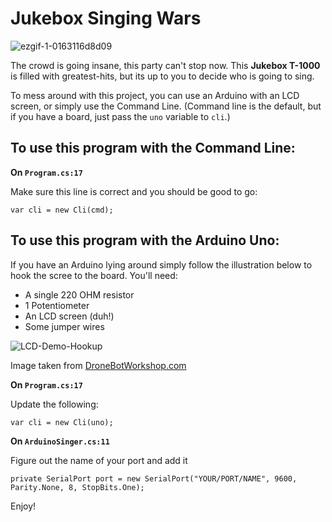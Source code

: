 # Jukebox Singing Wars

![ezgif-1-0163116d8d09](https://user-images.githubusercontent.com/45714191/112943112-588d1c80-9131-11eb-8d69-b9b2ef673a10.gif)

The crowd is going insane, this party can't stop now. This **Jukebox T-1000** is filled with greatest-hits, but its up to you to decide who is going to sing.

To mess around with this project, you can use an Arduino with an LCD screen, or simply use the Command Line. (Command line is the default, but if you have a board, just pass the `uno` variable to `cli`.)

## To use this program with the Command Line:

**On `Program.cs:17`**

Make sure this line is correct and you should be good to go:

```CSharp
var cli = new Cli(cmd);
```

## To use this program with the Arduino Uno:

If you have an Arduino lying around simply follow the illustration below to hook the scree to the board. You'll need:

- A single 220 OHM resistor
- 1 Potentiometer
- An LCD screen (duh!)
- Some jumper wires

![LCD-Demo-Hookup](https://user-images.githubusercontent.com/45714191/112905963-a97a2200-90eb-11eb-8b86-089b129027db.jpeg)

Image taken from [DroneBotWorkshop.com](https://dronebotworkshop.com/lcd-displays-arduino/)

**On `Program.cs:17`**

Update the following:

```CSharp
var cli = new Cli(uno);
```

**On `ArduinoSinger.cs:11`**

Figure out the name of your port and add it

```CSharp
private SerialPort port = new SerialPort("YOUR/PORT/NAME", 9600, Parity.None, 8, StopBits.One);
```

Enjoy!
